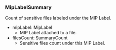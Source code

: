 ### MipLabelSummary
Count of sensitive files labeled under the MIP Label.

- mipLabel: MipLabel
  - MIP Label attached to a file.
- filesCount: SummaryCount
  - Sensitive files count under this MIP Label.
